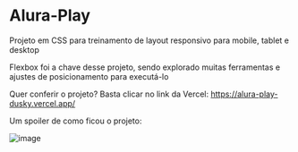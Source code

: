 # Alura-Play

Projeto em CSS para treinamento de layout responsivo para mobile, tablet e desktop

Flexbox foi a chave desse projeto, sendo explorado muitas ferramentas e ajustes de posicionamento para executá-lo

Quer conferir o projeto? Basta clicar no link da Vercel: https://alura-play-dusky.vercel.app/

Um spoiler de como ficou o projeto:

![image](https://user-images.githubusercontent.com/123435999/221440963-09dac4bd-5e4e-41ac-991a-12901a74d24c.png)
